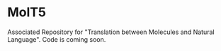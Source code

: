 # MolT5
Associated Repository for "Translation between Molecules and Natural Language". Code is coming soon.
